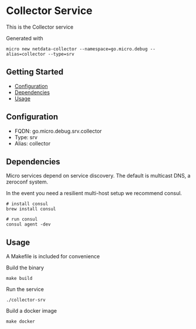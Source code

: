 # Collector Service

This is the Collector service

Generated with

```
micro new netdata-collector --namespace=go.micro.debug --alias=collector --type=srv
```

## Getting Started

- [Configuration](#configuration)
- [Dependencies](#dependencies)
- [Usage](#usage)

## Configuration

- FQDN: go.micro.debug.srv.collector
- Type: srv
- Alias: collector

## Dependencies

Micro services depend on service discovery. The default is multicast DNS, a zeroconf system.

In the event you need a resilient multi-host setup we recommend consul.

```
# install consul
brew install consul

# run consul
consul agent -dev
```

## Usage

A Makefile is included for convenience

Build the binary

```
make build
```

Run the service
```
./collector-srv
```

Build a docker image
```
make docker
```